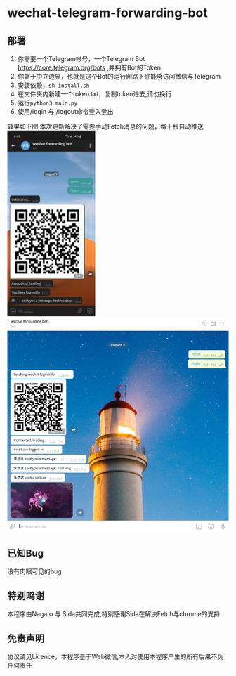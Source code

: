 # wechat-telegram-forwarding-bot

## 部署
1. 你需要一个Telegram帐号，一个Telegram Bot https://core.telegram.org/bots ,并拥有Bot的Token
2. 你处于中立边界，也就是这个Bot的运行网路下你能够访问微信与Telegram
3. 安装依赖，`sh install.sh`
4. 在文件夹内新建一个token.txt，复制token进去,请勿换行
5. 运行`python3 main.py`
6. 使用/login 与 /logout命令登入登出  

效果如下图,本次更新解决了需要手动Fetch消息的问题，每十秒自动推送  
<img src="assets/demo.jpg"  width="200"/>
<img src="assets/demo1.png"  width="700"/>  

## 已知Bug
没有肉眼可见的bug

## 特别鸣谢
本程序由Nagato 与 Sida共同完成,特别感谢Sida在解决Fetch与chrome的支持

## 免责声明
协议请见Licence，本程序基于Web微信,本人对使用本程序产生的所有后果不负任何责任